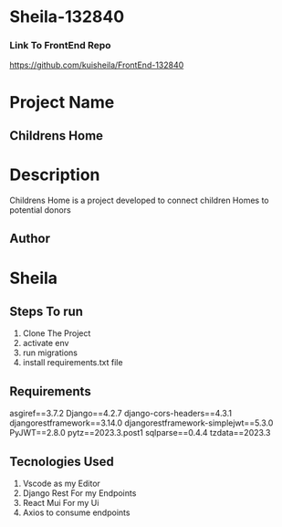 # Sheila-132840

### Link To FrontEnd Repo
https://github.com/kuisheila/FrontEnd-132840

# Project Name
## Childrens Home

# Description
Childrens Home is a project developed to connect children Homes to potential donors
## Author
# Sheila

## Steps To run 
1. Clone The Project
2. activate env
3. run migrations
4. install requirements.txt file

## Requirements

asgiref==3.7.2
Django==4.2.7
django-cors-headers==4.3.1
djangorestframework==3.14.0
djangorestframework-simplejwt==5.3.0
PyJWT==2.8.0
pytz==2023.3.post1
sqlparse==0.4.4
tzdata==2023.3

## Tecnologies Used
1. Vscode as my Editor
2. Django Rest For my Endpoints
3. React Mui For my Ui
4. Axios to consume endpoints
